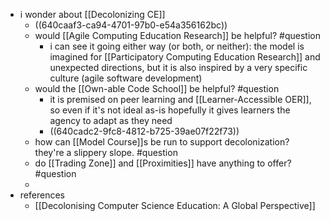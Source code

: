- i wonder about [[Decolonizing CE]]
	- ((640caaf3-ca94-4701-97b0-e54a356162bc))
	- would [[Agile Computing Education Research]] be helpful? #question
		- i can see it going either way (or both, or neither): the model is imagined for [[Participatory Computing Education Research]] and unexpected directions, but it is also inspired by a very specific culture (agile software development)
	- would the [[Own-able Code School]] be helpful? #question
		- it is premised on peer learning and [[Learner-Accessible OER]], so even if it's not ideal as-is hopefully it gives learners the agency to adapt as they need
		- ((640cadc2-9fc8-4812-b725-39ae07f22f73))
	- how can [[Model Course]]s be run to support decolonization?  they're a slippery slope.  #question
	- do [[Trading Zone]] and [[Proximities]] have anything to offer? #question
	-
- references
	- [[Decolonising Computer Science Education: A Global Perspective]]